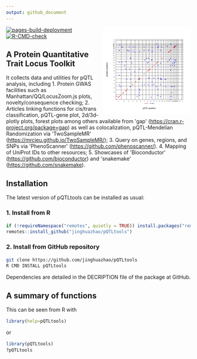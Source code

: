 ```yaml
---
output: github_document
---
```




<img src="man/figures/logo.svg" style="float: right;" height="240" width="240" alt="pQTLtools website" />

<!-- badges: start -->
[![pages-build-deployment](https://github.com/jinghuazhao/pQTLtools/actions/workflows/pages/pages-build-deployment/badge.svg)](https://github.com/jinghuazhao/pQTLtools/actions/workflows/pages/pages-build-deployment)
[![R-CMD-check](https://github.com/jinghuazhao/pQTLtools/actions/workflows/R-CMD-check.yaml/badge.svg)](https://github.com/jinghuazhao/pQTLtools/actions/workflows/R-CMD-check.yaml)
<!-- badges: end -->

## A Protein Quantitative Trait Locus Toolkit

It collects data and utilities for pQTL analysis, including 1. Protein GWAS facilities such as Manhattan/QQ/LocusZoom.js plots, novelty/consequence checking; 2. Articles linking functions for cis/trans classification, pQTL-gene plot, 2d/3d-plotly plots, forest plots among others available from 'gap' (<https://cran.r-project.org/package=gap>) as well as colocalization, pQTL-Mendelian Randomization via 'TwoSampleMR' (<https://mrcieu.github.io/TwoSampleMR/>); 3. Query on genes, regions, and SNPs via 'PhenoScanner' (<https://github.com/phenoscanner/>). 4. Mapping of UniProt IDs to other resources; 5. Showcases of 'Bioconductor' (<https://github.com/bioconductor>) and 'snakemake' (<https://github.com/snakemake>).

## Installation

The latest version of pQTLtools can be installed as usual:

### 1. Install from R

```r
if (!requireNamespace("remotes", quietly = TRUE)) install.packages("remotes")
remotes::install_github("jinghuazhao/pQTLtools")
```

### 2. Install from GitHub repository

```bash
git clone https://github.com/jinghuazhao/pQTLtools
R CMD INSTALL pQTLtools
```

Dependencies are detailed in the DECRIPTION file of the package at GitHub.

## A summary of functions

This can be seen from R with

```r
library(help=pQTLtools)
```

or

```r
library(pQTLtools)
?pQTLtools
```
